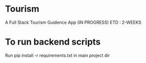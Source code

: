# Tourism
A Full Stack Tourism Guidence App 
(IN PROGRESS) ETD : 2-WEEKS

# To run backend scripts
Run pip install -r requirements.txt in main project dir
